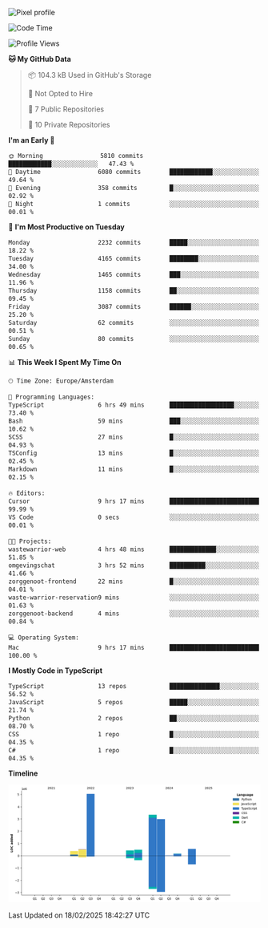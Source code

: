 ![Pixel profile](https://pixel-profile.vercel.app/api/github-stats?username=Atchferox&screen_effect=true&theme=rainbow
)


<!--START_SECTION:waka-->
![Code Time](http://img.shields.io/badge/Code%20Time-536%20hrs%2030%20mins-blue)

![Profile Views](http://img.shields.io/badge/Profile%20Views-0-blue)

**🐱 My GitHub Data** 

> 📦 104.3 kB Used in GitHub's Storage 
 > 
> 🚫 Not Opted to Hire
 > 
> 📜 7 Public Repositories 
 > 
> 🔑 10 Private Repositories 
 > 
**I'm an Early 🐤** 

```text
🌞 Morning                5810 commits        ████████████░░░░░░░░░░░░░   47.43 % 
🌆 Daytime                6080 commits        ████████████░░░░░░░░░░░░░   49.64 % 
🌃 Evening                358 commits         █░░░░░░░░░░░░░░░░░░░░░░░░   02.92 % 
🌙 Night                  1 commits           ░░░░░░░░░░░░░░░░░░░░░░░░░   00.01 % 
```
📅 **I'm Most Productive on Tuesday** 

```text
Monday                   2232 commits        █████░░░░░░░░░░░░░░░░░░░░   18.22 % 
Tuesday                  4165 commits        ████████░░░░░░░░░░░░░░░░░   34.00 % 
Wednesday                1465 commits        ███░░░░░░░░░░░░░░░░░░░░░░   11.96 % 
Thursday                 1158 commits        ██░░░░░░░░░░░░░░░░░░░░░░░   09.45 % 
Friday                   3087 commits        ██████░░░░░░░░░░░░░░░░░░░   25.20 % 
Saturday                 62 commits          ░░░░░░░░░░░░░░░░░░░░░░░░░   00.51 % 
Sunday                   80 commits          ░░░░░░░░░░░░░░░░░░░░░░░░░   00.65 % 
```


📊 **This Week I Spent My Time On** 

```text
🕑︎ Time Zone: Europe/Amsterdam

💬 Programming Languages: 
TypeScript               6 hrs 49 mins       ██████████████████░░░░░░░   73.40 % 
Bash                     59 mins             ███░░░░░░░░░░░░░░░░░░░░░░   10.62 % 
SCSS                     27 mins             █░░░░░░░░░░░░░░░░░░░░░░░░   04.93 % 
TSConfig                 13 mins             █░░░░░░░░░░░░░░░░░░░░░░░░   02.45 % 
Markdown                 11 mins             █░░░░░░░░░░░░░░░░░░░░░░░░   02.15 % 

🔥 Editors: 
Cursor                   9 hrs 17 mins       █████████████████████████   99.99 % 
VS Code                  0 secs              ░░░░░░░░░░░░░░░░░░░░░░░░░   00.01 % 

🐱‍💻 Projects: 
wastewarrior-web         4 hrs 48 mins       █████████████░░░░░░░░░░░░   51.85 % 
omgevingschat            3 hrs 52 mins       ██████████░░░░░░░░░░░░░░░   41.66 % 
zorggenoot-frontend      22 mins             █░░░░░░░░░░░░░░░░░░░░░░░░   04.01 % 
waste-warrior-reservation9 mins              ░░░░░░░░░░░░░░░░░░░░░░░░░   01.63 % 
zorggenoot-backend       4 mins              ░░░░░░░░░░░░░░░░░░░░░░░░░   00.84 % 

💻 Operating System: 
Mac                      9 hrs 17 mins       █████████████████████████   100.00 % 
```

**I Mostly Code in TypeScript** 

```text
TypeScript               13 repos            ██████████████░░░░░░░░░░░   56.52 % 
JavaScript               5 repos             █████░░░░░░░░░░░░░░░░░░░░   21.74 % 
Python                   2 repos             ██░░░░░░░░░░░░░░░░░░░░░░░   08.70 % 
CSS                      1 repo              █░░░░░░░░░░░░░░░░░░░░░░░░   04.35 % 
C#                       1 repo              █░░░░░░░░░░░░░░░░░░░░░░░░   04.35 % 
```



**Timeline**

![Lines of Code chart](https://raw.githubusercontent.com/Atchferox/Atchferox/main/assets/bar_graph.png)


 Last Updated on 18/02/2025 18:42:27 UTC
<!--END_SECTION:waka-->
